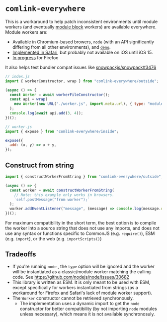 # `comlink-everywhere`

This is a workaround to help patch inconsistent environments until module workers (and eventually [module block](https://github.com/tc39/proposal-js-module-blocks) workers) are available everywhere. Module workers are:

- Available in Chromium-based browers, `node` (with an API significantly differing from all other environments), and [`deno`](https://deno.land/manual/runtime/workers).
- [Implemented in Safari](https://bugs.webkit.org/show_bug.cgi?id=164860), but probably not available on iOS until iOS 15.
- [In progress](https://bugzilla.mozilla.org/show_bug.cgi?id=1247687) for Firefox

It also helps test bundler compat issues like [snowpackjs/snowpack#3476](https://github.com/snowpackjs/snowpack/issues/3476)

```js
// index.js
import { workerConstructor, wrap } from "comlink-everywhere/outside";

(async () => {
  const Worker = await workerFileConstructor();
  const api = wrap(
    new Worker(new URL("./worker.js", import.meta.url), { type: "module" })
  );
  console.log(await api.add(3, 4));
})();
```

```js
// worker.js
import { expose } from "comlink-everywhere/inside";

expose({
  add: (x, y) => x + y,
});
```

## Construct from string

```js
import { constructWorkerFromString } from "comlink-everywhere/outside";

(async () => {
  const worker = await constructWorkerFromString(
    // Note: this example only works in browsers.
    `self.postMessage("from worker");`
  );
  worker.addEventListener("message", (message) => console.log(message.data));
})();
```

For maximum compatibility in the short term, the best option is to compile the worker into a source string that does not use any imports, and does not use any syntax or functions specific to CommonJS (e.g. `require()`), ESM (e.g. `import`), or the web (e.g. `importScripts()`)

## Tradeoffs

- If you're running `node` , the `type` option will be ignored and the worker will be instantiated as a classic/module worker matching the calling code. See <https://github.com/nodejs/node/issues/30682>
- This library is written as ESM. It is only meant to be used with ESM, except specifically for workers instantiated from strings (as a workaround for Firefox and Safari's lack of module worker support).
- The `Worker` constructor cannot be retrieved synchronously.
  - The implementation uses a dynamic import to get the `node` constructor for better compatibility (by not importing `node` modules unless necessary), which means it is not available synchronosuly.
